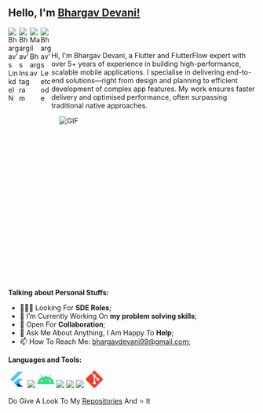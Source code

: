 <b><h2>Hello, I'm <a href="https://dakshp07.github.io/">Bhargav Devani!</a></h2></b>

<a href="https://www.linkedin.com/in/flutter-expert-bhargav/">
  <img align="left" alt="Bhargav's LinkdeIN" width="22px" src="https://github.com/gauravghongde/social-icons/blob/master/SVG/Color/LinkedIN.svg" />
</a>
<a href="https://www.instagram.com/mr_devani99/">
  <img align="left" alt="Bhargav's Instagram" width="22px" src="https://github.com/gauravghongde/social-icons/blob/master/SVG/Color/Instagram.svg" />
</a>
<a href="mailto:bhargavdevani99@gmail.com">
  <img align="left" alt="Mail Bhargav" width="22px" src="https://github.com/gauravghongde/social-icons/blob/master/SVG/Color/Gmail.svg" />
</a>
<a href="https://leetcode.com/u/bhargav_devani/">
  <img align="left" alt="Bhargav's Leetcode" width="22px" src="https://cdn.iconscout.com/icon/free/png-512/free-leetcode-3521542-2944960.png?f=avif&w=512" />
</a>


<br />
<br />


Hi, I'm Bhargav Devani, a Flutter and FlutterFlow expert with over 5+ years of experience in building high-performance, scalable mobile applications. I specialise in delivering end-to-end solutions—right from design and planning to efficient development of complex app features. My work ensures faster delivery and optimised performance, often surpassing traditional native approaches.


<img style="float: right" alt="GIF"  width="400"  height="350"  src="https://c.tenor.com/5ry-200hErMAAAAM/hacker-hacker-man.gif">
 
<div style="clear: right">

  **Talking about Personal Stuffs:**

- 👨🏽‍💻 Looking For **SDE Roles**;
- 🌱 I’m Currently Working On **my problem solving skills**; 
- 👯 Open For **Collaboration**;
- 💬 Ask Me About Anything, I Am Happy To **Help**;
- 📫 How To Reach Me: bhargavdevani99@gmail.com;
  </div>

**Languages and Tools:**  


<code><img height="35" src="https://raw.githubusercontent.com/github/explore/80688e429a7d4ef2fca1e82350fe8e3517d3494d/topics/flutter/flutter.png"></code>
<code><img height="35" src="https://www.pngitem.com/pimgs/m/480-4800518_file-dart-logo-dart-programming-language-logo-hd.png"></code>
<code><img height="35" src="https://raw.githubusercontent.com/github/explore/80688e429a7d4ef2fca1e82350fe8e3517d3494d/topics/android/android.png"></code>
<code><img height="35" src="https://code.visualstudio.com/assets/updates/1_35/logo-stable.png"></code>
<code><img height="35" src="https://d2eip9sf3oo6c2.cloudfront.net/tags/images/000/001/085/square_280/firebaselogo.png"></code>
<code><img height="35" src="https://user-images.githubusercontent.com/2676579/34940598-17cc20f0-f9be-11e7-8c6d-f0190d502d64.png"></code>
<code><img height="35" src="https://raw.githubusercontent.com/github/explore/80688e429a7d4ef2fca1e82350fe8e3517d3494d/topics/git/git.png"></code>

Do Give A Look To My [Repositories](https://github.com/bhargavdevani99?tab=repositories) And ⭐ It 

